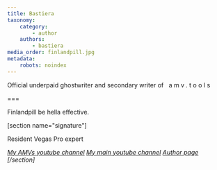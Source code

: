 ```yaml
---
title: Bastiera
taxonomy:
    category:
        - author
    authors:
        - bastiera
media_order: finlandpill.jpg
metadata:
    robots: noindex
---
```


Official underpaid ghostwriter and secondary writer of <span style="letter-spacing: 4px; padding: 0 .5rem; ">amv.tools</span>

===

Finlandpill be hella effective.

[section name="signature"]

Resident Vegas Pro expert

<i class="fa fa-youtube"/> [My AMVs youtube channel](https://www.youtube.com/@amvs-of-bastiera) <i class="fa fa-youtube"/> [My main youtube channel](https://www.youtube.com/@bastiera) <i class="fa fa-pen-nib"/> [Author page](/bastiera) 
[/section]
